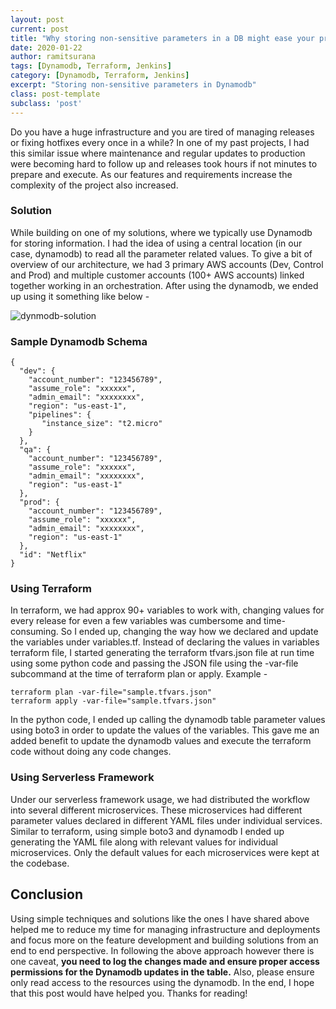 ```yaml
---
layout: post
current: post
title: "Why storing non-sensitive parameters in a DB might ease your production deployments?"
date: 2020-01-22
author: ramitsurana
tags: [Dynamodb, Terraform, Jenkins]
category: [Dynamodb, Terraform, Jenkins]
excerpt: "Storing non-sensitive parameters in Dynamodb"
class: post-template
subclass: 'post'
---
```


Do you have a huge infrastructure and you are tired of managing releases or fixing hotfixes every once in a while? In one of my past projects, I had this similar issue where maintenance and regular updates to production were becoming hard to follow up and releases took hours if not minutes to prepare and execute. As our features and requirements increase the complexity of the project also increased.

### Solution

While building on one of my solutions, where we typically use Dynamodb for storing information. I  had the idea of using a central location (in our case, dynamodb) to read all the parameter related values. To give a bit of overview of our architecture, we had 3 primary AWS accounts (Dev, Control and Prod) and multiple customer accounts (100+ AWS accounts) linked together working in an orchestration. After using the dynamodb, we ended up using it something like below -


![dynmodb-solution](/images/dynamodb-storing-values.png)

### Sample Dynamodb Schema

```
{
  "dev": {
    "account_number": "123456789",
    "assume_role": "xxxxxx",
    "admin_email": "xxxxxxxx",
    "region": "us-east-1",
    "pipelines": {
       "instance_size": "t2.micro" 
    }
  },
  "qa": {
    "account_number": "123456789",
    "assume_role": "xxxxxx",
    "admin_email": "xxxxxxxx",
    "region": "us-east-1"
  },
  "prod": {
    "account_number": "123456789",
    "assume_role": "xxxxxx",
    "admin_email": "xxxxxxxx",
    "region": "us-east-1"
  },
  "id": "Netflix"
}
```

### Using Terraform

In terraform, we had approx 90+ variables to work with, changing values for every release for even a few variables was cumbersome and time-consuming. So I ended up, changing the way how we declared and update the variables under variables.tf. Instead of declaring the values in variables terraform file, I started generating the terraform tfvars.json file at run time using some python code and passing the JSON file using the -var-file subcommand at the time of terraform plan or apply. Example -

```
terraform plan -var-file="sample.tfvars.json"
terraform apply -var-file="sample.tfvars.json"
```

In the python code, I ended up calling the dynamodb table parameter values using boto3 in order to update the values of the variables. This gave me an added benefit to update the dynamodb values and execute the terraform code without doing any code changes.

### Using Serverless Framework

Under our serverless framework usage, we had distributed the workflow into several different microservices. These microservices had different parameter values declared in different YAML files under individual services. Similar to terraform, using simple boto3 and dynamodb I ended up generating the YAML file along with relevant values for individual microservices. Only the default values for each microservices were kept at the codebase. 

## Conclusion

Using simple techniques and solutions like the ones I have shared above helped me to reduce my time for managing infrastructure and deployments and focus more on the feature development and building solutions from an end to end perspective. In following the above approach however there is one caveat, **you need to log the changes made and ensure proper access permissions for the Dynamodb updates in the table.** Also, please ensure only read access to the resources using the dynamodb. In the end, I hope that this post would have helped you. Thanks for reading!